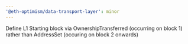 ```yaml
---
'@eth-optimism/data-transport-layer': minor
---
```


Define L1 Starting block via OwnershipTransferred (occurring on block 1) rather than AddressSet (occuring on block 2 onwards)
